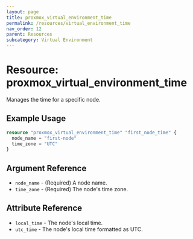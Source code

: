 ```yaml
---
layout: page
title: proxmox_virtual_environment_time
permalink: /resources/virtual_environment_time
nav_order: 12
parent: Resources
subcategory: Virtual Environment
---
```


# Resource: proxmox_virtual_environment_time

Manages the time for a specific node.

## Example Usage

```terraform
resource "proxmox_virtual_environment_time" "first_node_time" {
  node_name = "first-node"
  time_zone = "UTC"
}
```

## Argument Reference

- `node_name` - (Required) A node name.
- `time_zone` - (Required) The node's time zone.

## Attribute Reference

- `local_time` - The node's local time.
- `utc_time` - The node's local time formatted as UTC.
